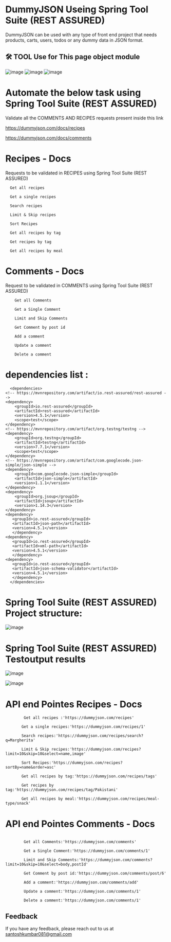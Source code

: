 
# DummyJSON Useing Spring Tool Suite (REST ASSURED) 

DummyJSON can be used with any type of front end project that needs products, carts, users, todos or any dummy data in JSON format.

 ## 🛠 TOOL Use for This page object module 

![image](https://github.com/user-attachments/assets/d8922884-506b-47ae-8d81-f974c7fb329f)
  ![image](https://github.com/user-attachments/assets/62f8f916-956a-4039-8c60-393a4bdb7f92) ![image](https://github.com/user-attachments/assets/a592d340-022a-4bba-9fc5-e42504d8c62c)


# Automate the below task using Spring Tool Suite (REST ASSURED) 
Validate all the COMMENTS AND RECIPES requests present inside this link   

https://dummyjson.com/docs/recipes

https://dummyjson.com/docs/comments

# Recipes - Docs
   Requests to be validated in RECIPES using Spring Tool Suite (REST ASSURED) 
   
      Get all recipes
      
      Get a single recipes
      
      Search recipes
      
      Limit & Skip recipes
      
      Sort Recipes
      
      Get all recipes by tag
      
      Get recipes by tag
      
      Get all recipes by meal

# Comments - Docs
   Request to be validated in COMMENTS using  Spring Tool Suite (REST ASSURED) 
   
        Get all Comments
        
        Get a Single Comment
        
        Limit and Skip Comments
        
        Get Comment by post id
        
        Add a comment
        
        Update a comment
        
        Delete a comment

# dependencies list : 
```http
  <dependencies>
<!-- https://mvnrepository.com/artifact/io.rest-assured/rest-assured -->
<dependency>
    <groupId>io.rest-assured</groupId>
    <artifactId>rest-assured</artifactId>
    <version>4.5.1</version>
    <scope>test</scope>
</dependency>
<!-- https://mvnrepository.com/artifact/org.testng/testng -->
<dependency>
    <groupId>org.testng</groupId>
    <artifactId>testng</artifactId>
    <version>7.7.1</version>
    <scope>test</scope>
</dependency>
<!-- https://mvnrepository.com/artifact/com.googlecode.json-simple/json-simple -->
<dependency>
    <groupId>com.googlecode.json-simple</groupId>
    <artifactId>json-simple</artifactId>
    <version>1.1.1</version>
</dependency>
<dependency>
    <groupId>org.jsoup</groupId>
    <artifactId>jsoup</artifactId>
    <version>1.14.3</version>
</dependency>
<dependency>
   <groupId>io.rest-assured</groupId>
   <artifactId>json-path</artifactId>
   <version>4.5.1</version>
   </dependency>
<dependency>
   <groupId>io.rest-assured</groupId>
   <artifactId>xml-path</artifactId>
   <version>4.5.1</version>
   </dependency>
<dependency>
   <groupId>io.rest-assured</groupId>
   <artifactId>json-schema-validator</artifactId>
   <version>4.5.1</version>
   </dependency>
  </dependencies>
```

# Spring Tool Suite (REST ASSURED)  Project structure:
![image](https://github.com/user-attachments/assets/8d8ebcb2-7247-4d40-bbb4-e4b418b0b242)


#  Spring Tool Suite (REST ASSURED) Testoutput results
![image](https://github.com/user-attachments/assets/f73ca825-ec28-493b-a0de-3a138b840444)


![image](https://github.com/user-attachments/assets/73e9868d-20fe-4c8b-8e3b-13b4f1bc8bac)

# API end Pointes Recipes - Docs
```http
        Get all recipes :'https://dummyjson.com/recipes'
 
       Get a single recipes:'https://dummyjson.com/recipes/1'
       
       Search recipes:'https://dummyjson.com/recipes/search?q=Margherita'
       
       Limit & Skip recipes:'https://dummyjson.com/recipes?limit=10&skip=10&select=name,image'
       
       Sort Recipes:'https://dummyjson.com/recipes?sortBy=name&order=asc'
       
       Get all recipes by tag:'https://dummyjson.com/recipes/tags'
       
       Get recipes by tag:'https://dummyjson.com/recipes/tag/Pakistani'
       
       Get all recipes by meal:'https://dummyjson.com/recipes/meal-type/snack'

```
# API end Pointes Comments - Docs
```http
  
        Get all Comments:'https://dummyjson.com/comments'
        
        Get a Single Comment:'https://dummyjson.com/comments/1'
        
        Limit and Skip Comments:'https://dummyjson.com/comments?limit=10&skip=10&select=body,postId'
        
        Get Comment by post id:'https://dummyjson.com/comments/post/6'
        
        Add a comment:'https://dummyjson.com/comments/add'
        
        Update a comment:'https://dummyjson.com/comments/1'
        
        Delete a comment:'https://dummyjson.com/comments/1'
```



## Feedback

If you have any feedback, please reach out to us at santoshkumbar081@gmail.com






